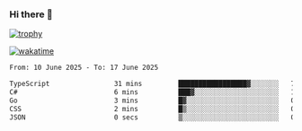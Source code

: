 ### Hi there 👋

[![trophy](https://github-profile-trophy.vercel.app/?username=cxnky&theme=dracula)](https://github.com/ryo-ma/github-profile-trophy)

[![wakatime](https://wakatime.com/badge/user/1c39c599-5497-41b9-a5be-2c4676e7fd23.svg)](https://wakatime.com/@1c39c599-5497-41b9-a5be-2c4676e7fd23)
<!--START_SECTION:waka-->

```txt
From: 10 June 2025 - To: 17 June 2025

TypeScript                31 mins         █████████████████▓░░░░░░░   70.71 %
C#                        6 mins          ███▓░░░░░░░░░░░░░░░░░░░░░   14.82 %
Go                        3 mins          █▓░░░░░░░░░░░░░░░░░░░░░░░   07.08 %
CSS                       2 mins          █▒░░░░░░░░░░░░░░░░░░░░░░░   05.07 %
JSON                      0 secs          ▒░░░░░░░░░░░░░░░░░░░░░░░░   01.25 %
```

<!--END_SECTION:waka-->
